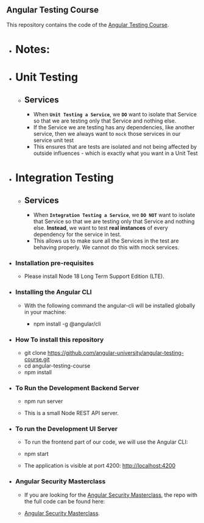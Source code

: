 
## Angular Testing Course

This repository contains the code of the [Angular Testing Course](https://angular-university.io/course/angular-testing-course).


- # Notes:

- # Unit Testing
    - ## Services
        - When **`Unit Testing a Service`**, we **`DO`** want to isolate that Service so that we are testing only that Service and nothing else.
        - If the Service we are testing has any dependencies, like another service, then we always want to `mock` those services in our service unit test
        - This ensures that are tests are isolated and not being affected by outside influences - which is exactly what you want in a Unit Test


- # Integration Testing
    - ## Services
        - When **`Integration Testing a Service`**, we **`DO NOT`** want to isolate that Service so that we are testing only that Service and nothing else. **Instead**, we want to test **real instances** of every dependency for the service in test.
        - This allows us to make sure all the Services in the test are behaving properly. We cannot do this with mock services.
    



- ### Installation pre-requisites

    - Please install Node 18 Long Term Support Edition (LTE).

- ### Installing the Angular CLI

    - With the following command the angular-cli will be installed globally in your machine:

        - npm install -g @angular/cli 


- ### How To install this repository

    -   git clone https://github.com/angular-university/angular-testing-course.git
    -   cd angular-testing-course
    -   npm install

- ### To Run the Development Backend Server

    -   npm run server

    - This is a small Node REST API server.

- ### To run the Development UI Server

    - To run the frontend part of our code, we will use the Angular CLI:

    -   npm start 

    - The application is visible at port 4200: [http://localhost:4200](http://localhost:4200)


- ### Angular Security Masterclass

    - If you are looking for the [Angular Security Masterclass](https://angular-university.io/course/angular-security-course), the repo with the full code can be found here:

    - [Angular Security Masterclass](https://github.com/angular-university/angular-security-course).
